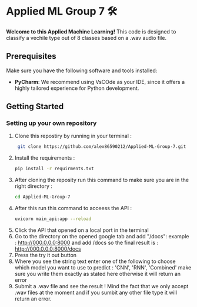 # Applied ML Group 7 🛠️

**Welcome to this Applied Machine Learning!** This code is designed to classify a vechile type out of 8 classes based on a .wav audio file.

## Prerequisites
Make sure you have the following software and tools installed:

- **PyCharm**: We recommend using VsCOde as your IDE, since it offers a highly tailored experience for Python development. 

## Getting Started
### Setting up your own repository
1. Clone this repostiry by running in your terminal :
   ```bash
    git clone https://github.com/alex86590212/Applied-ML-Group-7.git
   ```
2. Install the requirements :
   ```bash
   pip install -r requirments.txt
   ```
3. After cloning the reposity run this command to make sure you are in the right directory :
   ```bash
   cd Applied-ML-Group-7
   ```
4. After this run this command to acceess the API :
    ```bash
    uvicorn main_api:app --reload
    ```
5. Click the API that opened on a local port in the terminal
6. Go to the directory on the opened google tab and add "/docs":
   example : http://000.0.0.0:8000 and add /docs so the final result is : http://000.0.0.0:8000/docs
7. Press the try it out button
8. Where you see the string text enter one of the following to choose which model you want to use to predict : 'CNN', 'RNN', 'Combined'
   make sure you write them exactly as stated here otherwise it will return an error
9. Submit a .wav file and see the result ! Mind the fact that we only accept .wav files at the moment and if you sumbit any other file type it will return an error.
